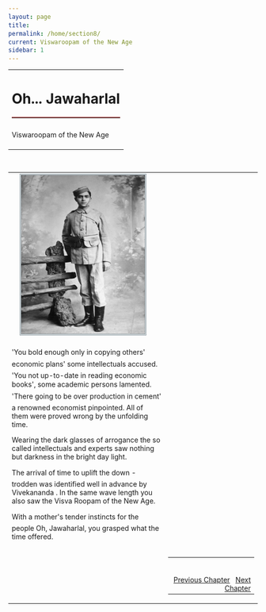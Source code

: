 ```yaml
---
layout: page
title: 
permalink: /home/section8/
current: Viswaroopam of the New Age
sidebar: 1
---
```

<table width="100%" cellspacing="0" cellpadding="0" border="0">
<tbody>
<tr>
<td colspan="2">
<h1 align="center">Oh... Jawaharlal</h1>
<hr width="100%" style="margin-top: 20px;margin-bottom: 20px;border: 0;border-top: 1px solid #930000;">
</td>
</tr>
<td align="left">
Viswaroopam of the New Age<br><br>
</td>
</tbody></table>
<table width="100%">
<tbody><tr><td>
<div id="authorpicbox">
    <img src="/nehru/8.jpg" width="250" height="320" class="authorPicLeft"></div>
</tr>
</td><td>
<div class="normal-text">
<p>

'You bold enough only
in copying others' economic plans'
some intellectuals accused.
 'You not up-to-date in reading
economic books',
some academic persons lamented.
'There going to be over production in
cement'
a renowned economist pinpointed.
All of them were proved wrong
by the unfolding time.
</p>
<p>
Wearing the dark glasses of arrogance
the so called intellectuals and experts
saw nothing but darkness
in the bright day light.
</p>
<p>
The arrival of time
to uplift the down -trodden
was identified well in advance
by Vivekananda .
In the same wave length
you also saw the Visva Roopam of
the New Age.
</p>
<p>
With a mother's tender instincts for
the people
Oh, Jawaharlal,
you grasped what the time offered.
</p>
</td>
<br>
<tr>
<td width="125">&nbsp;</td>
<td>
<table width="100%">
<tbody><tr>
<td align="right">
<br>
<br>
<a class="btn btn-default" href="/home/section7" role="button">Previous Chapter</a> &nbsp; <a class="btn btn-default" href="/home/section9" role="button">Next Chapter</a>
</td>
</tr>
</tbody></table>
</td>
</tr>
</tbody>
</table>
<style type="text/css">
#authorpicbox {
line-height: 10px;
color: #666;
text-align: right;
float: left;
width: 272px;
margin-right: 30px;
margin-bottom: 5px;
letter-spacing: 0em;
}
.authorPicLeft {
border: 3px double #86959C;
}
</style>